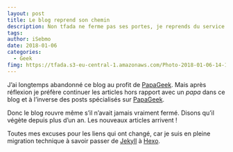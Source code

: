 ```yaml
---
layout: post
title: Le blog reprend son chemin
description: Non tfada ne ferme pas ses portes, je reprends du service après avoir ouvert PapaGeek. 
tags: 
author: iSebmo
date: 2018-01-06
categories:
  - Geek
fimg: https://tfada.s3-eu-central-1.amazonaws.com/Photo-2018-01-06-14-14-jczDQkQo0MDtZ0lRHVMD.jpg
---
```


J’ai longtemps abandonné ce blog au profit de [PapaGeek](https://papageek.top). Mais après réflexion je préfère continuer les articles hors rapport avec un *papa* dans ce blog et à l’inverse des posts spécialisés sur [PapaGeek](papageek.top). 

Donc le blog rouvre même s’il n’avait jamais vraiment fermé. Disons qu’il végète depuis plus d’un an.  Les nouveaux articles arrivent !

Toutes mes excuses pour les liens qui ont changé, car je suis en pleine migration technique à savoir passer de [Jekyll](https://jekyllrb.com/) à [Hexo](https://hexo.io/index.html). 